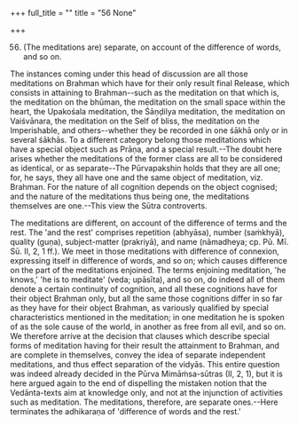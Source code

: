 +++
full_title = ""
title = "56 None"

+++


56. (The meditations are) separate, on account of the difference of words, and so on.

The instances coming under this head of discussion are all those meditations on Brahman which have for their only result final Release, which consists in attaining to Brahman--such as the meditation on that which is, the meditation on the bhūman, the meditation on the small space within the heart, the Upakośala meditation, the Śāṇḍilya meditation, the meditation on Vaiśvānara, the meditation on the Self of bliss, the meditation on the Imperishable, and others--whether they be recorded in one śākhā only or in several śākhās. To a different category belong those meditations which have a special object such as Prāṇa, and a special result.--The doubt here arises whether the meditations of the former class are all to be considered as identical, or as separate--The Pūrvapakshin holds that they are all one; for, he says, they all have one and the same object of meditation, viz. Brahman. For the nature of all cognition depends on the object cognised; and the nature of the meditations thus being one, the meditations themselves are one.--This view the Sūtra controverts.

 The meditations are different, on account of the difference of terms and the rest. The 'and the rest' comprises repetition (abhyāsa), number (saṁkhyā), quality (guṇa), subject-matter (prakriyā), and name (nāmadheya; cp. Pū. Mī. Sū. II, 2, 1 ff.). We meet in those meditations with difference of connexion, expressing itself in difference of words, and so on; which causes difference on the part of the meditations enjoined. The terms enjoining meditation, 'he knows,' 'he is to meditate' (veda; upāsīta), and so on, do indeed all of them denote a certain continuity of cognition, and all these cognitions have for their object Brahman only, but all the same those cognitions differ in so far as they have for their object Brahman, as variously qualified by special characteristics mentioned in the meditation; in one meditation he is spoken of as the sole cause of the world, in another as free from all evil, and so on. We therefore arrive at the decision that clauses which describe special forms of meditation having for their result the attainment to Brahman, and are complete in themselves, convey the idea of separate independent meditations, and thus effect separation of the vidyās. This entire question was indeed already decided in the Pūrva Mimāṁsa-sūtras (II, 2, 1), but it is here argued again to the end of dispelling the mistaken notion that the Vedānta-texts aim at knowledge only, and not at the injunction of activities such as meditation. The meditations, therefore, are separate ones.--Here terminates the adhikaraṇa of 'difference of words and the rest.'

